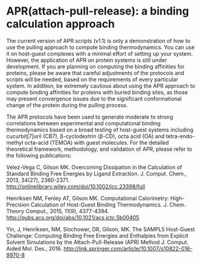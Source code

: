 # APR(attach-pull-release): a binding calculation approach

The current version of APR scripts (v1.1) is only a demonstration of how to use the pulling approach to compute binding thermodynamics. 
You can use it on host-guest complexes with a minimal effort of setting up your system. However, the application of APR on 
protein systems is still under development. If you are planning on computing the binding affinities for proteins, please be aware that
careful adjustments of the protocols and scripts will be needed, based on the requirements of every particular system. In addition,
be extremely cautious about using the APR approach to compute binding affinities for proteins with buried binding sites, as those
may present convergence issues due to the significant conformational change of the protein during the pulling process.     

The APR protocols have been used to generate moderate to strong correlations between experimental and computational binding thermodynamics based on a broad testing of host-guest systems including cucurbit[7]uril (CB7), β-cyclodextrin (β-CD), octa acid (OA) and tetra-endo-methyl octa-acid (TEMOA) with guest molecules. For the detailed theoretical framework, methodology, and validation of APR, please refer to the following publications:

Velez-Vega C, Gilson MK. Overcoming Dissipation in the Calculation of Standard Binding Free Energies by Ligand Extraction. J. Comput. Chem., 2013, 34(27), 2360-2371. http://onlinelibrary.wiley.com/doi/10.1002/jcc.23398/full

Henriksen NM, Fenley AT, Gilson MK. Computational Calorimetry: High-Precision Calculation of Host-Guest Binding Thermodynamics. J. Chem. Theory Comput., 2015, 11(9), 4377-4394. http://pubs.acs.org/doi/abs/10.1021/acs.jctc.5b00405

Yin, J, Henriksen, NM, Slochower, DR, Gilson, MK. The SAMPL5 Host-Guest Challenge: Computing Binding Free Energies and Enthalpies from Explicit Solvent Simulations by the Attach-Pull-Release (APR) Method J. Comput. Aided Mol. Des., 2016. http://link.springer.com/article/10.1007/s10822-016-9970-8
